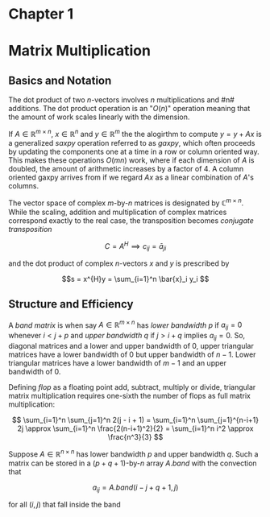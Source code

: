 # Chapter 1
# Matrix Multiplication

## Basics and Notation

The dot product of two $n$-vectors involves $n$ multiplications and #n# additions. The dot product operation is an "$O(n)$" operation meaning that the amount of work scales linearly with the dimension. 

If $A \in \mathbb{R}^{m \times n}$, $x \in \mathbb{R}^n$ and $y \in \mathbb{R}^m$ the the alogirthm to compute $y = y + Ax$ is a generalized $\textit{saxpy}$ operation referred to as $\textit{gaxpy}$, which often proceeds by updating the components one at a time in a row or column oriented way. This makes these operations $O(mn)$ work, where if each dimension of $A$ is doubled, the amount of arithmetic increases by a factor of $4$. A column oriented gaxpy arrives from if we regard $Ax$ as a linear combination of $A$'s columns. 

The vector space of complex $m$-by-$n$ matrices is designated by $\mathbb{C}^{m \times n}$. While the scaling, addition and multiplication of complex matrices correspond exactly to the real case, the transposition becomes $\textit{conjugate transposition}$

$$ C = A^{H} \implies c_{ij} = \bar{a}_{ji} $$

and the dot product of complex $n$-vectors $x$ and $y$ is prescribed by 

$$s = x^{H}y = \sum_{i=1}^n \bar{x}_i y_i $$

## Structure and Efficiency

A $\textit{band matrix}$ is when say $A \in \mathbb{R}^{m \times n}$ has $\textit{lower bandwidth} \: p$ if $a_{ij} = 0$ whenever $i < j + p$ and $\textit{upper bandwidth} \: q$ if $j > i + q$ implies $a_{ij} = 0$. So, diagonal matrices and a lower and upper bandwidth of 0, upper triangular matrices have a lower bandwidth of 0 but upper bandwidth of $n-1$. Lower triangular matrices have a lower bandwidth of $m-1$ and an upper bandwidth of 0. 

Defining $\textit{flop}$ as a floating point add, subtract, multiply or divide, triangular matrix multiplication requires one-sixth the number of flops as full matrix multiplication:

$$ \sum_{i=1}^n \sum_{j=1}^n 2(j - i + 1) = \sum_{i=1}^n \sum_{j=1}^{n-i+1} 2j \approx \sum_{i=1}^n \frac{2(n-i+1)^2}{2} = \sum_{i=1}^n i^2 \approx \frac{n^3}{3} $$

Suppose $A \in \mathbb{R}^{n \times n}$ has lower bandwidth $p$ and upper bandwidth $q$. Such a matrix can be stored in a $(p + q + 1)$-by-$n$ array $A.\textit{band}$ with the convection that

$$ a_{ij} = A.\textit{band}(i - j + q + 1, j) $$ 

for all $(i,j)$ that fall inside the band